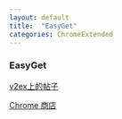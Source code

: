 ```yaml
---
layout: default
title:  "EasyGet"
categories: ChromeExtended
---
```

### EasyGet

[v2ex上的帖子](https://www.v2ex.com/t/297099)

[Chrome 商店](https://chrome.google.com/webstore/detail/easyget/lpbpcnllppajolddjjfmljlpppmeomaa?utm_source=en-et-na-us-oc-webstrext)

